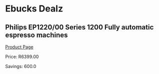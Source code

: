 
# Ebucks Dealz
## Philips EP1220/00 Series 1200 Fully automatic espresso machines
[Product Page](https://www.ebucks.com/web/shop/productSelected.do?prodId=1158943099&catId=1157555110)

Price: R6399.00

Savings: 600.0


	